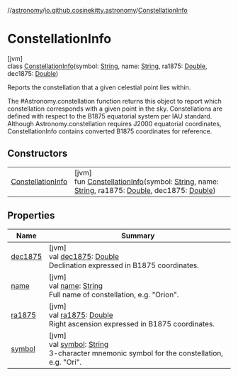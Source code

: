 //[astronomy](../../../index.md)/[io.github.cosinekitty.astronomy](../index.md)/[ConstellationInfo](index.md)

# ConstellationInfo

[jvm]\
class [ConstellationInfo](index.md)(symbol: [String](https://kotlinlang.org/api/latest/jvm/stdlib/kotlin/-string/index.html), name: [String](https://kotlinlang.org/api/latest/jvm/stdlib/kotlin/-string/index.html), ra1875: [Double](https://kotlinlang.org/api/latest/jvm/stdlib/kotlin/-double/index.html), dec1875: [Double](https://kotlinlang.org/api/latest/jvm/stdlib/kotlin/-double/index.html))

Reports the constellation that a given celestial point lies within.

The #Astronomy.constellation function returns this object to report which constellation corresponds with a given point in the sky. Constellations are defined with respect to the B1875 equatorial system per IAU standard. Although Astronomy.constellation requires J2000 equatorial coordinates, ConstellationInfo contains converted B1875 coordinates for reference.

## Constructors

| | |
|---|---|
| [ConstellationInfo](-constellation-info.md) | [jvm]<br>fun [ConstellationInfo](-constellation-info.md)(symbol: [String](https://kotlinlang.org/api/latest/jvm/stdlib/kotlin/-string/index.html), name: [String](https://kotlinlang.org/api/latest/jvm/stdlib/kotlin/-string/index.html), ra1875: [Double](https://kotlinlang.org/api/latest/jvm/stdlib/kotlin/-double/index.html), dec1875: [Double](https://kotlinlang.org/api/latest/jvm/stdlib/kotlin/-double/index.html)) |

## Properties

| Name | Summary |
|---|---|
| [dec1875](dec1875.md) | [jvm]<br>val [dec1875](dec1875.md): [Double](https://kotlinlang.org/api/latest/jvm/stdlib/kotlin/-double/index.html)<br>Declination expressed in B1875 coordinates. |
| [name](name.md) | [jvm]<br>val [name](name.md): [String](https://kotlinlang.org/api/latest/jvm/stdlib/kotlin/-string/index.html)<br>Full name of constellation, e.g. "Orion". |
| [ra1875](ra1875.md) | [jvm]<br>val [ra1875](ra1875.md): [Double](https://kotlinlang.org/api/latest/jvm/stdlib/kotlin/-double/index.html)<br>Right ascension expressed in B1875 coordinates. |
| [symbol](symbol.md) | [jvm]<br>val [symbol](symbol.md): [String](https://kotlinlang.org/api/latest/jvm/stdlib/kotlin/-string/index.html)<br>3-character mnemonic symbol for the constellation, e.g. "Ori". |
